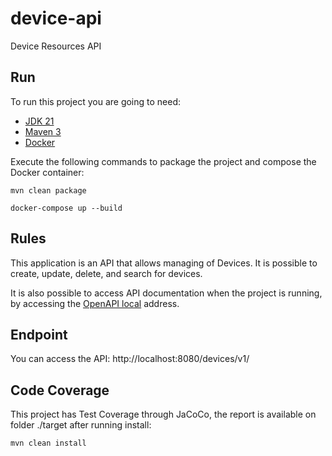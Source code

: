 # device-api

Device Resources API

## Run

To run this project you are going to need:

- [JDK 21](https://www.oracle.com/br/java/technologies/downloads/)
- [Maven 3](https://maven.apache.org)
- [Docker](https://docs.docker.com/desktop/)

 Execute the following commands to package the project and compose the Docker container:

```shell
mvn clean package
```

```shell
docker-compose up --build
```

## Rules

This application is an API that allows managing of Devices.
It is possible to create, update, delete, and search for devices.

It is also possible to access API documentation when the project is running, by accessing the [OpenAPI local](http://localhost:8080/swagger-ui/index.html) address.


## Endpoint

You can access the API: http://localhost:8080/devices/v1/


## Code Coverage

This project has Test Coverage through JaCoCo, the report is available on folder ./target after running install:

```shell
mvn clean install
```